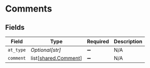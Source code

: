 # Comments


## Fields

| Field                                                      | Type                                                       | Required                                                   | Description                                                |
| ---------------------------------------------------------- | ---------------------------------------------------------- | ---------------------------------------------------------- | ---------------------------------------------------------- |
| `at_type`                                                  | *Optional[str]*                                            | :heavy_minus_sign:                                         | N/A                                                        |
| `comment`                                                  | list[[shared.Comment](undefined/models/shared/comment.md)] | :heavy_minus_sign:                                         | N/A                                                        |